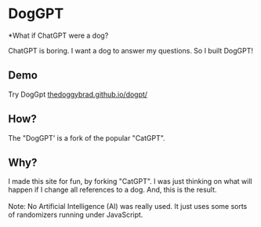 # DogGPT
*What if ChatGPT were a dog?

ChatGPT is boring. I want a dog to answer my questions. So I built DogGPT!

## Demo
Try DogGpt [thedoggybrad.github.io/dogpt/](https://thedoggybrad.github.io/dogpt/)

## How?
The "DogGPT' is a fork of the popular "CatGPT". 

## Why?
I made this site for fun, by forking "CatGPT". I was just thinking on what will happen if I change all references to a dog. And, this is the result.
<br>
<br>
Note: No Artificial Intelligence (AI) was really used. It just uses some sorts of randomizers running under JavaScript.
